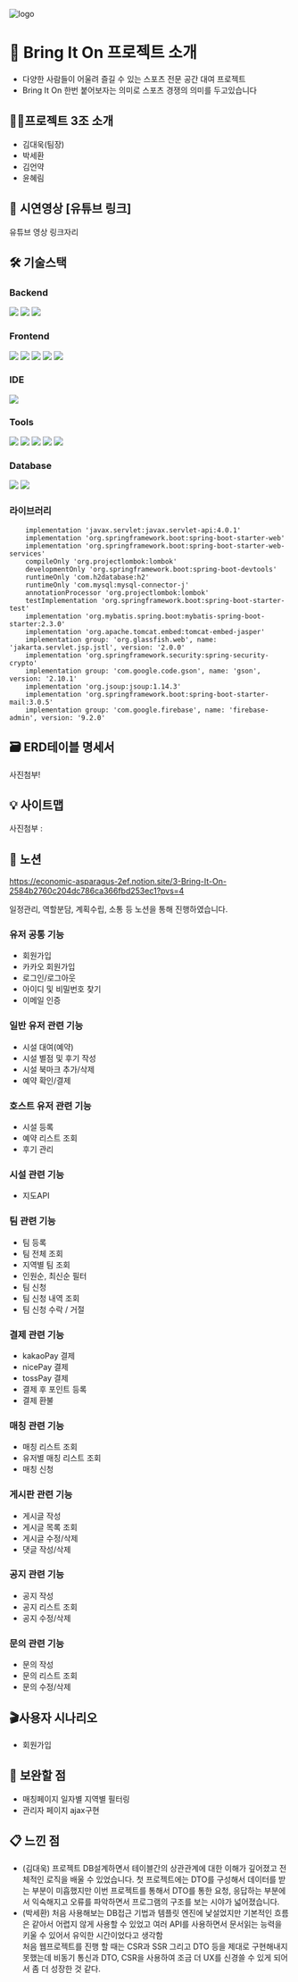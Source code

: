 ![logo](https://github.com/saki8661/bankapp_v1/assets/135561587/06e4488a-3b25-4887-a44e-7a6e2931ef15)

# 📝 Bring It On 프로젝트 소개
- 다양한 사람들이 어울려 즐길 수 있는 스포츠 전문 공간 대여 프로젝트
- Bring It On 한번 붙어보자는 의미로 스포츠 경쟁의 의미를 두고있습니다


## 🤝🏻프로젝트 3조 소개
- 김대욱(팀장)
- 박세환
- 김언약
- 윤혜림

## 🎥 시연영상 [유튜브 링크]
유튜브 영상 링크자리

## 🛠 기술스택

### Backend
<img src="https://img.shields.io/badge/Springboot-6DB33F?style=for-the-badge&logo=Spring-Boot&logoColor=white"> <img src="https://img.shields.io/badge/MyBatis-5056E5?style=for-the-badge&logo=&logoColor=white"> <img src="https://img.shields.io/badge/JSP-F5C300?style=for-the-badge&logo=&logoColor=white">

### Frontend
<img src="https://img.shields.io/badge/HTML5-E34F26?style=for-the-badge&logo=html5&logoColor=white"> <img src="https://img.shields.io/badge/CSS-1572B6?style=for-the-badge&logo=css3&logoColor=white"> <img src="https://img.shields.io/badge/JavaScript-F7DF1E?style=for-the-badge&logo=javascript&logoColor=white"> <img src="https://img.shields.io/badge/jquery-0769AD?style=for-the-badge&logo=jquery&logoColor=white"> <img src="https://img.shields.io/badge/bootstrap-7952B3?style=for-the-badge&logo=bootstrap&logoColor=white">

### IDE
<img src="https://img.shields.io/badge/IntelliJ IDEA-1A1F71?style=for-the-badge&logo=intellijidea&logoColor=white"> 

### Tools
<img src="https://img.shields.io/badge/Git-F05032?style=for-the-badge&logo=Git&logoColor=white"> <img src="https://img.shields.io/badge/GitHub-181717?style=for-the-badge&logo=GitHub&logoColor=white"> <img src="https://img.shields.io/badge/postman-FF6C37?style=for-the-badge&logo=postman&logoColor=white"> <img src="https://img.shields.io/badge/figma-764ABC?style=for-the-badge&logo=figma&logoColor=white"> <img src="https://img.shields.io/badge/Notion-000000?style=for-the-badge&logo=Notion&logoColor=white">

### Database
<img src="https://img.shields.io/badge/MySQL-4479A1?style=for-the-badge&logo=MySQL&logoColor=white"> <img src="https://img.shields.io/badge/h2-F9DC3E?style=for-the-badge&logo=h2&logoColor=white">


### 라이브러리
```
    implementation 'javax.servlet:javax.servlet-api:4.0.1' 
    implementation 'org.springframework.boot:spring-boot-starter-web'
    implementation 'org.springframework.boot:spring-boot-starter-web-services'
    compileOnly 'org.projectlombok:lombok'
    developmentOnly 'org.springframework.boot:spring-boot-devtools'
    runtimeOnly 'com.h2database:h2'
    runtimeOnly 'com.mysql:mysql-connector-j'
    annotationProcessor 'org.projectlombok:lombok'
    testImplementation 'org.springframework.boot:spring-boot-starter-test'
    implementation 'org.mybatis.spring.boot:mybatis-spring-boot-starter:2.3.0'
    implementation 'org.apache.tomcat.embed:tomcat-embed-jasper'
    implementation group: 'org.glassfish.web', name: 'jakarta.servlet.jsp.jstl', version: '2.0.0'
    implementation 'org.springframework.security:spring-security-crypto'
    implementation group: 'com.google.code.gson', name: 'gson', version: '2.10.1'
    implementation 'org.jsoup:jsoup:1.14.3' 
    implementation 'org.springframework.boot:spring-boot-starter-mail:3.0.5'
    implementation group: 'com.google.firebase', name: 'firebase-admin', version: '9.2.0'
```

## 🗃 ERD테이블 명세서
사진첨부!

## 💡 사이트맵
사진첨부 :

## 📝 노션
https://economic-asparagus-2ef.notion.site/3-Bring-It-On-2584b2760c204dc786ca366fbd253ec1?pvs=4

일정관리, 역할분담, 계획수립, 소통 등 노션을 통해 진행하였습니다.


### 유저 공통 기능
- 회원가입
- 카카오 회원가입
- 로그인/로그아웃
- 아이디 및 비밀번호 찾기
- 이메일 인증

### 일반 유저 관련 기능
- 시설 대여(예약)
- 시설 별점 및 후기 작성
- 시설 북마크 추가/삭제
- 예약 확인/결제

### 호스트 유저 관련 기능
- 시설 등록
- 예약 리스트 조회
- 후기 관리

### 시설 관련 기능
- 지도API

### 팀 관련 기능
- 팀 등록
- 팀 전체 조회
- 지역별 팀 조회
- 인원순, 최신순 필터
- 팀 신청
- 팀 신청 내역 조회
- 팀 신청 수락 / 거절

### 결제 관련 기능
- kakaoPay 결제
- nicePay 결제
- tossPay 결제
- 결제 후 포인트 등록
- 결제 환불

### 매칭 관련 기능
- 매칭 리스트 조회
- 유저별 매칭 리스트 조회
- 매칭 신청

### 게시판 관련 기능
- 게시글 작성
- 게시글 목록 조회
- 게시글 수정/삭제
- 댓글 작성/삭제

### 공지 관련 기능
- 공지 작성
- 공지 리스트 조회
- 공지 수정/삭제

### 문의 관련 기능
- 문의 작성
- 문의 리스트 조회
- 문의 수정/삭제


## 🎬사용자 시나리오
- 회원가입  


## 🔩 보완할 점
- 매칭페이지 일자별 지역별 필터링
- 관리자 페이지 ajax구현

 
## 📋 느낀 점
- (김대욱) 프로젝트 DB설계하면서 테이블간의 상관관계에 대한 이해가 깊어졌고 전체적인 로직을 배울 수 있었습니다. 첫 프로젝트에는 DTO를 구성해서 데이터를 받는 부분이 미흡했지만 이번 프로젝트를 통해서 DTO를 통한 요청, 응답하는 부분에서 익숙해지고 오류를 파악하면서 프로그램의 구조를 보는 시야가 넓어졌습니다.
- (박세환) 처음 사용해보는 DB접근 기법과 템플릿 엔진에 낯설었지만 기본적인 흐름은 같아서 어렵지 않게 사용할 수 있었고 여러 API를 사용하면서 문서읽는 능력을 키울 수 있어서 유익한 시간이었다고 생각함 <br>
처음 웹프로젝트를 진행 할 때는 CSR과 SSR 그리고 DTO 등을 제대로 구현해내지 못했는데 비동기 통신과 DTO, CSR을 사용하여 조금 더 UX를 신경쓸 수 있게 되어서 좀 더 성장한 것 같다.

